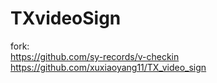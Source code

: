 # TXvideoSign
fork:
<br>
https://github.com/sy-records/v-checkin
<br>
https://github.com/xuxiaoyang11/TX_video_sign
